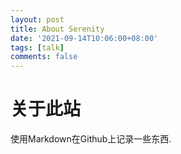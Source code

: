 ```yaml
---
layout: post
title: About Serenity
date: '2021-09-14T10:06:00+08:00'
tags: [talk]
comments: false
---
```


# 关于此站 #

使用Markdown在Github上记录一些东西.
